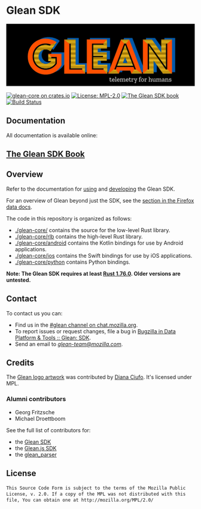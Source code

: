 # Glean SDK

![Glean logo](docs/user/glean.jpeg)

[![glean-core on crates.io](https://img.shields.io/crates/v/glean-core.svg)](https://crates.io/crates/glean-core)
[![License: MPL-2.0](https://img.shields.io/crates/l/glean-core)](https://github.com/mozilla/glean/blob/main/LICENSE)
[![The Glean SDK book](https://img.shields.io/badge/Docs-Glean%20SDK-brightgreen)][book]
[![Build Status](https://img.shields.io/circleci/build/github/mozilla/glean/main)](https://circleci.com/gh/mozilla/glean)

## Documentation

All documentation is available online:

## [The Glean SDK Book][book]

## Overview

Refer to the documentation for [using][book] and [developing][devbook] the Glean SDK.

For an overview of Glean beyond just the SDK, see the [section in the Firefox data docs](https://docs.telemetry.mozilla.org/concepts/glean/glean.html).

The code in this repository is organized as follows:

* [./glean-core/](glean-core) contains the source for the low-level Rust library.
* [./glean-core/rlb](glean-core/rlb) contains the high-level Rust library.
* [./glean-core/android](glean-core/android) contains the Kotlin bindings for use by Android applications.
* [./glean-core/ios](glean-core/ios) contains the Swift bindings for use by iOS applications.
* [./glean-core/python](glean-core/python) contains Python bindings.

**Note: The Glean SDK requires at least [Rust 1.76.0](https://blog.rust-lang.org/2024/02/08/Rust-1.76.0.html). Older versions are untested.**

## Contact

To contact us you can:

* Find us in the [#glean channel on chat.mozilla.org](https://chat.mozilla.org/#/room/#glean:mozilla.org).
* To report issues or request changes, file a bug in [Bugzilla in Data Platform & Tools :: Glean: SDK][newbugzilla].
* Send an email to *glean-team@mozilla.com*.

## Credits

The [Glean logo artwork](https://dianaciufo.wordpress.com/2019/10/11/glean-graphic-identity-for-mozilla-firefox/) was contributed by [Diana Ciufo](https://dianaciufo.wordpress.com/).
It's licensed under MPL.

### Alumni contributors

* Georg Fritzsche
* Michael Droettboom

See the full list of contributors for:

* the [Glean SDK](https://github.com/mozilla/glean/graphs/contributors)
* the [Glean.js SDK](https://github.com/mozilla/glean.js/graphs/contributors)
* the [glean_parser](https://github.com/mozilla/glean_parser/graphs/contributors)

## License

    This Source Code Form is subject to the terms of the Mozilla Public
    License, v. 2.0. If a copy of the MPL was not distributed with this
    file, You can obtain one at http://mozilla.org/MPL/2.0/


[newbugzilla]: https://bugzilla.mozilla.org/enter_bug.cgi?assigned_to=nobody%40mozilla.org&bug_ignored=0&bug_severity=normal&bug_status=NEW&bug_type=defect&cf_fx_iteration=---&cf_fx_points=---&cf_status_firefox100=---&cf_status_firefox101=---&cf_status_firefox99=---&cf_status_firefox_esr91=---&cf_tracking_firefox100=---&cf_tracking_firefox101=---&cf_tracking_firefox99=---&cf_tracking_firefox_esr91=---&component=Glean%3A%20SDK&contenttypemethod=list&contenttypeselection=text%2Fplain&defined_groups=1&filed_via=standard_form&flag_type-4=X&flag_type-607=X&flag_type-721=X&flag_type-737=X&flag_type-799=X&flag_type-800=X&flag_type-803=X&flag_type-936=X&flag_type-947=X&form_name=enter_bug&maketemplate=Remember%20values%20as%20bookmarkable%20template&op_sys=Unspecified&priority=P3&product=Data%20Platform%20and%20Tools&rep_platform=Unspecified&status_whiteboard=%5Bglean-sdk%3Am%3F%5D&target_milestone=---&version=unspecified
[book]: https://mozilla.github.io/glean/
[devbook]: https://mozilla.github.io/glean/dev/
[rustdoc]: https://mozilla.github.io/glean/docs/index.html
[ktdoc]: https://mozilla.github.io/glean/javadoc/glean/index.html
